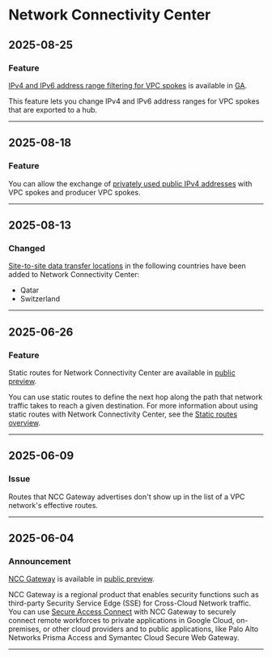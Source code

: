 # Network Connectivity Center

## 2025-08-25

### Feature

[IPv4 and IPv6 address range filtering for VPC spokes](https://cloud.google.com/network-connectivity/docs/network-connectivity-center/how-to/working-with-hubs-spokes#update-spoke-ipv4) is available in [GA](https://cloud.google.com/products#product-launch-stages).

This feature lets you change IPv4 and IPv6 address ranges for VPC spokes that are exported to a hub.

---
## 2025-08-18

### Feature

You can allow the exchange of
[privately used public IPv4 addresses](https://cloud.google.com/network-connectivity/docs/network-connectivity-center/concepts/vpc-spokes-overview#privately-used-public-ip-addresses) with
VPC spokes and producer VPC spokes.

---
## 2025-08-13

### Changed

[Site-to-site data transfer locations](https://cloud.google.com/network-connectivity/docs/network-connectivity-center/concepts/locations) in the following countries have been added to Network Connectivity Center:

* Qatar
* Switzerland

---
## 2025-06-26

### Feature

Static routes for Network Connectivity Center are available in [public preview](https://cloud.google.com/products#product-launch-stages).

You can use static routes to define the next hop along the path that network traffic takes to reach a given destination. For more information about using static routes with Network Connectivity Center, see the
[Static routes overview](https://cloud.google.com/network-connectivity/docs/network-connectivity-center/concepts/static-routes-overview).

---
## 2025-06-09

### Issue

Routes that NCC Gateway advertises don't show up in the list of a VPC network's effective routes.

---
## 2025-06-04

### Announcement

[NCC Gateway](https://cloud.google.com/network-connectivity/docs/network-connectivity-center/concepts/ncc-gateway-overview) is available in [public preview](https://cloud.google.com/products#product-launch-stages).

NCC Gateway is a regional product that enables security functions such as third-party Security Service Edge (SSE) for Cross-Cloud Network traffic. You can use [Secure Access Connect](https://cloud.google.com/secure-access-connect/docs/overview) with NCC Gateway to securely connect remote workforces to private applications in Google Cloud, on-premises, or other cloud providers and to public applications, like Palo Alto Networks Prisma Access and Symantec Cloud Secure Web Gateway.

---
